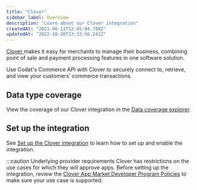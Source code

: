 ```yaml
---
title: "Clover"
sidebar_label: Overview
description: "Learn about our Clover integration"
createdAt: "2021-06-11T12:45:04.788Z"
updatedAt: "2022-10-20T13:33:56.241Z"
---
```


<p><a className="external" href="https://uk.clover.com/" target="_blank">
  Clover
</a> makes it easy for merchants to manage their business, combining point of sale and payment processing features in one software solution.</p>

Use Codat's Commerce API with Clover to securely connect to, retrieve, and view your customers’ commerce transactions.

## Data type coverage

View the coverage of our Clover integration in the <a className="external" href="https://knowledge.codat.io/supported-features/commerce?view=tab-by-integration&integrationKey=fqly" target="_blank">Data coverage explorer</a>.

## Set up the integration

See [Set up the Clover integration](/integrations/commerce/clover/set-up-your-clover-integration) to learn how to set up and enable the integration.

:::caution Underlying provider requirements
Clover has restrictions on the use cases for which they will approve apps. Before setting up the integration, review the [Clover App Market Developer Program Policies](https://www.clover.com/app-market-policies) to make sure your use case is supported.

